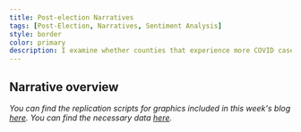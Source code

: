 ```yaml
---
title: Post-election Narratives
tags: [Post-Election, Narratives, Sentiment Analysis]
style: border
color: primary
description: I examine whether counties that experience more COVID cases actually supported Trump more.
---
```


## Narrative overview



*You can find the replication scripts for graphics included in this week's blog [here](https://github.com/caievelyn/election-analytics/blob/master/scripts/2020_12_10_script.R). You can find the necessary data [here](https://github.com/caievelyn/election-analytics/tree/master/data).*
